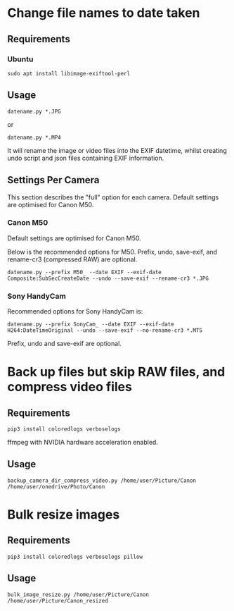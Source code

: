 # Change file names to date taken

## Requirements

### Ubuntu

`sudo apt install libimage-exiftool-perl`

## Usage

`datename.py *.JPG`

or

`datename.py *.MP4`

It will rename the image or video files into the EXIF datetime, whilst creating undo script and json files containing EXIF information.

## Settings Per Camera
This section describes the "full" option for each camera. Default settings are optimised for Canon M50.
### Canon M50

Default settings are optimised for Canon M50.

Below is the recommended options for M50. Prefix, undo, save-exif, and rename-cr3 (compressed RAW) are optional.

`datename.py --prefix M50_ --date EXIF --exif-date Composite:SubSecCreateDate --undo --save-exif --rename-cr3 *.JPG`

### Sony HandyCam

Recommended options for Sony HandyCam is:

`datename.py --prefix SonyCam_ --date EXIF --exif-date H264:DateTimeOriginal --undo --save-exif --no-rename-cr3 *.MTS`

Prefix, undo and save-exif are optional.

# Back up files but skip RAW files, and compress video files

## Requirements

`pip3 install coloredlogs verboselogs`

ffmpeg with NVIDIA hardware acceleration enabled.

## Usage

`backup_camera_dir_compress_video.py /home/user/Picture/Canon /home/user/onedrive/Photo/Canon`



# Bulk resize images

## Requirements

`pip3 install coloredlogs verboselogs pillow`


## Usage

`bulk_image_resize.py /home/user/Picture/Canon /home/user/Picture/Canon_resized`
